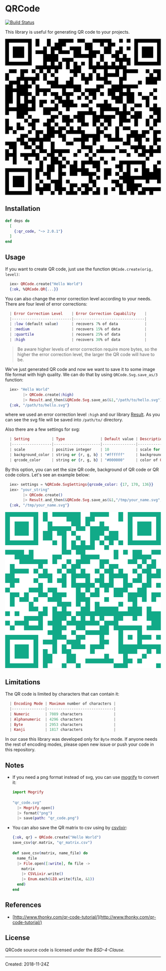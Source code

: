 # QRCode

[![Build Status](https://semaphoreci.com/api/v1/s-m-i-t-a/qr_code/branches/master/shields_badge.svg)](https://semaphoreci.com/s-m-i-t-a/qr_code)


This library is useful for generating QR code to your projects.

![QR code](docs/qrcode.svg)

## Installation
```elixir
def deps do
  [
    {:qr_code, "~> 2.0.1"}
  ]
end
```


## Usage
If you want to create QR code, just use the function `QRCode.create(orig, level)`:
```elixir
  iex> QRCode.create("Hello World")
  {:ok, %QRCode.QR{...}}
```

You can also change the error correction level according to your needs. There are four level of error corrections:
```elixir
  | Error Correction Level    | Error Correction Capability    |
  |---------------------------|--------------------------------|
  | :low (default value)      | recovers 7% of data            |
  | :medium                   | recovers 15% of data           |
  | :quartile                 | recovers 25% of data           |
  | :high                     | recovers 30% of data           |
```
> Be aware higher levels of error correction require more bytes, so the higher the error correction level,
the larger the QR code will have to be.

We've just generated QR code and now we want to save it to some image file format with high quality. We can do
that by using `QRCode.Svg.save_as/3` function:
```elixir
  iex> "Hello World"
        |> QRCode.create(:high)
        |> Result.and_then(&QRCode.Svg.save_as(&1,"/path/to/hello.svg"))
  {:ok, "/path/to/hello.svg"}
```

where we used an error correction level `:high` and our library [Result](https://hexdocs.pm/result/api-reference.html).
As you can see the svg file will be saved into `/path/to/` directory.

Also there are a few settings for svg:
```elixir
  | Setting          | Type                | Default value | Description             |
  |------------------|---------------------|---------------|-------------------------|
  | scale            | positive integer    | 10            | scale for svg QR code   |
  | background_color | string or {r, g, b} | "#ffffff"     | background color of svg |
  | qrcode_color     | string or {r, g, b} | "#000000"     | color of QR code        |
```

By this option, you can set the size QR code, background of QR code or QR code colors. Let's see an example below:
```elixir
  iex> settings = %QRCode.SvgSettings{qrcode_color: {17, 170, 136}}
  iex> "your_string"
        |> QRCode.create()
        |> Result.and_then(&QRCode.Svg.save_as(&1,"/tmp/your_name.svg", settings))
  {:ok, "/tmp/your_name.svg"}
```

![QR code color](docs/qrcode_color.svg)


## Limitations
The QR code is limited by characters that can contain it:
```elixir
  | Encoding Mode | Maximum number of characters |
  |---------------|------------------------------|
  | Numeric       | 7089 characters              |
  | Alphanumeric  | 4296 characters              |
  | Byte          | 2953 characters              |
  | Kanji         | 1817 characters              |
```
In our case this library was developed only for `Byte` mode. If anyone needs the rest of encoding modes,
please open new issue or push your code in this repository.

## Notes
* If you need a png format instead of svg, you can use [mogrify](https://github.com/route/mogrify) to convert it:
  ```elixir
  import Mogrify

  "qr_code.svg"
    |> Mogrify.open()
    |> format("png")
    |> save(path: "qr_code.png")
  ```

* You can also save the QR matrix to csv using by [csvlixir](https://github.com/jimm/csvlixir):
  ```elixir
  {:ok, qr} = QRCode.create("Hello World")
  save_csv(qr.matrix, "qr_matrix.csv")

  def save_csv(matrix, name_file) do
    name_file
    |> File.open([:write], fn file ->
      matrix
      |> CSVLixir.write()
      |> Enum.each(&IO.write(file, &1))
    end)
  end
  ```

## References
* [http://www.thonky.com/qr-code-tutorial/](http://www.thonky.com/qr-code-tutorial/)


## License

QRCode source code is licensed under the _BSD-4-Clause._

----
Created:  2018-11-24Z
